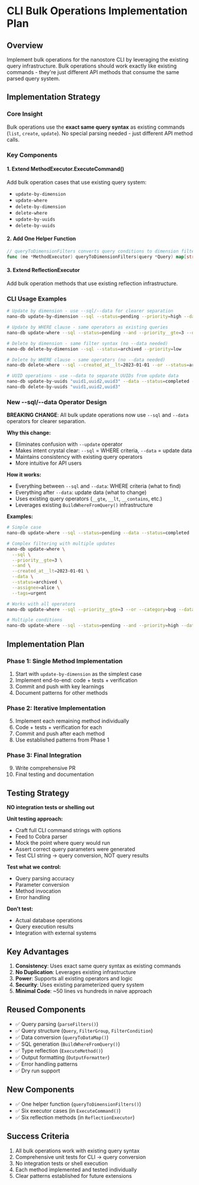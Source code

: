 # CLI Bulk Operations Implementation Plan

## Overview

Implement bulk operations for the nanostore CLI by leveraging the existing query infrastructure. Bulk operations should work exactly like existing commands - they're just different API methods that consume the same parsed query system.

## Implementation Strategy

### Core Insight

Bulk operations use the **exact same query syntax** as existing commands (`list`, `create`, `update`). No special parsing needed - just different API method calls.

### Key Components

#### 1. Extend MethodExecutor.ExecuteCommand()

Add bulk operation cases that use existing query system:

- `update-by-dimension`
- `update-where`
- `delete-by-dimension`
- `delete-where`
- `update-by-uuids`
- `delete-by-uuids`

#### 2. Add One Helper Function

```go
// queryToDimensionFilters converts query conditions to dimension filters map
func (me *MethodExecutor) queryToDimensionFilters(query *Query) map[string]interface{}
```

#### 3. Extend ReflectionExecutor

Add bulk operation methods that use existing reflection infrastructure.

### CLI Usage Examples

```bash
# Update by dimension - use --sql/--data for clearer separation
nano-db update-by-dimension --sql --status=pending --priority=high --data --status=completed --assignee=john

# Update by WHERE clause - same operators as existing queries  
nano-db update-where --sql --status=pending --and --priority__gte=3 --data --assignee=john --status=completed

# Delete by dimension - same filter syntax (no --data needed)
nano-db delete-by-dimension --sql --status=archived --priority=low

# Delete by WHERE clause - same operators (no --data needed)
nano-db delete-where --sql --created_at__lt=2023-01-01 --or --status=archived

# UUID operations - use --data to separate UUIDs from update data
nano-db update-by-uuids "uuid1,uuid2,uuid3" --data --status=completed --assignee=alice
nano-db delete-by-uuids "uuid1,uuid2,uuid3"
```

### New --sql/--data Operator Design

**BREAKING CHANGE**: All bulk update operations now use `--sql` and `--data` operators for clearer separation.

**Why this change:**

- Eliminates confusion with `--update` operator
- Makes intent crystal clear: `--sql` = WHERE criteria, `--data` = update data
- Maintains consistency with existing query operators
- More intuitive for API users

**How it works:**

- Everything between `--sql` and `--data`: WHERE criteria (what to find)
- Everything after `--data`: update data (what to change)
- Uses existing query operators (`__gte`, `__lt`, `__contains`, etc.)
- Leverages existing `BuildWhereFromQuery()` infrastructure

**Examples:**

```bash
# Simple case
nano-db update-where --sql --status=pending --data --status=completed

# Complex filtering with multiple updates
nano-db update-where \
  --sql \
  --priority__gte=3 \
  --and \
  --created_at__lt=2023-01-01 \
  --data \
  --status=archived \
  --assignee=alice \
  --tags=urgent

# Works with all operators
nano-db update-where --sql --priority__gte=3 --or --category=bug --data --status=in-progress

# Multiple conditions
nano-db update-where --sql --status=pending --and --priority=high --data --assignee=john --tags=assigned
```

## Implementation Plan

### Phase 1: Single Method Implementation

1. Start with `update-by-dimension` as the simplest case
2. Implement end-to-end: code + tests + verification
3. Commit and push with key learnings
4. Document patterns for other methods

### Phase 2: Iterative Implementation

5. Implement each remaining method individually
6. Code + tests + verification for each
7. Commit and push after each method
8. Use established patterns from Phase 1

### Phase 3: Final Integration

9. Write comprehensive PR
10. Final testing and documentation

## Testing Strategy

**NO integration tests or shelling out**

**Unit testing approach:**

- Craft full CLI command strings with options
- Feed to Cobra parser
- Mock the point where query would run
- Assert correct query parameters were generated
- Test CLI string → query conversion, NOT query results

**Test what we control:**

- Query parsing accuracy
- Parameter conversion
- Method invocation
- Error handling

**Don't test:**

- Actual database operations
- Query execution results
- Integration with external systems

## Key Advantages

1. **Consistency**: Uses exact same query syntax as existing commands
2. **No Duplication**: Leverages existing infrastructure
3. **Power**: Supports all existing operators and logic
4. **Security**: Uses existing parameterized query system
5. **Minimal Code**: ~50 lines vs hundreds in naive approach

## Reused Components

- ✅ Query parsing (`parseFilters()`)
- ✅ Query structure (`Query`, `FilterGroup`, `FilterCondition`)
- ✅ Data conversion (`queryToDataMap()`)
- ✅ SQL generation (`BuildWhereFromQuery()`)
- ✅ Type reflection (`ExecuteMethod()`)
- ✅ Output formatting (`OutputFormatter`)
- ✅ Error handling patterns
- ✅ Dry run support

## New Components

- ✅ One helper function (`queryToDimensionFilters()`)
- ✅ Six executor cases (in `ExecuteCommand()`)
- ✅ Six reflection methods (in `ReflectionExecutor`)

## Success Criteria

1. All bulk operations work with existing query syntax
2. Comprehensive unit tests for CLI → query conversion
3. No integration tests or shell execution
4. Each method implemented and tested individually
5. Clear patterns established for future extensions
